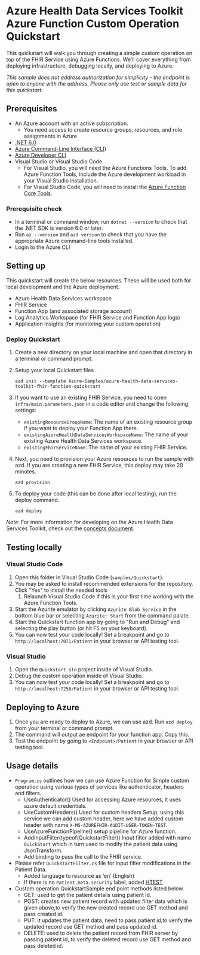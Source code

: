<!-----
page_type: sample
languages:
- csharp
products:
- azure
- azure-healthcare-apis
description: Get started quickly with the Azure Health Data Services Toolkit on Azure Functions
----->
# Azure Health Data Services Toolkit Azure Function Custom Operation Quickstart

This quickstart will walk you through creating a simple custom operation on top of the FHIR Service using Azure Functions. We'll cover everything from deploying infrastructure, debugging locally, and deploying to Azure.

*This sample does not address authorization for simplicity - the endpoint is open to anyone with the address. Please only use test or sample data for this quickstart.*

## Prerequisites

- An Azure account with an active subscription.
  - You need access to create resource groups, resources, and role assignments in Azure
- [.NET 6.0](https://dotnet.microsoft.com/download)
- [Azure Command-Line Interface (CLI)](https://docs.microsoft.com/cli/azure/install-azure-cli)
- [Azure Developer CLI](https://docs.microsoft.com/azure/developer/azure-developer-cli/get-started?tabs=bare-metal%2Cwindows&pivots=programming-language-csharp#prerequisites)
- Visual Studio or Visual Studio Code
  - For Visual Studio, you will need the Azure Functions Tools. To add Azure Function Tools, include the Azure development workload in your Visual Studio installation.
  - For Visual Studio Code, you will need to install the [Azure Function Core Tools](https://docs.microsoft.com/azure/azure-functions/functions-run-local?tabs=v4%2Cwindows%2Ccsharp%2Cportal%2Cbash#install-the-azure-functions-core-tools).

### Prerequisite check

- In a terminal or command window, run `dotnet --version` to check that the .NET SDK is version 6.0 or later.
- Run `az --version` and `azd version` to check that you have the appropriate Azure command-line tools installed.
- Login to the Azure CLI

## Setting up

This quickstart will create the below resources. These will be used both for local development and the Azure deployment.

- Azure Health Data Services workspace
- FHIR Service
- Function App (and associated storage account)
- Log Analytics Workspace (for FHIR Service and Function App logs)
- Application Insights (for monitoring your custom operation)

### Deploy Quickstart

1. Create a new directory on your local machine and open that directory in a terminal or command prompt.
2. Setup your local Quickstart files .

    ```dotnetcli
    azd init --template Azure-Samples/azure-health-data-services-toolkit-fhir-function-quickstart
    ```

3. If you want to use an existing FHIR Service, you need to open `infra/main.parameters.json` in a code editor and change the following settings:

    - `existingResourceGroupName`: The name of an existing resource group if you want to deploy your Function App there.
    - `existingAzureHealthDataServicesWorkspaceName`: The name of your existing Azure Health Data Services workspace.
    - `existingFhirServiceName`: The name of your existing FHIR Service.

4. Next, you need to provision your Azure resources to run the sample with azd. If you are creating a new FHIR Service, this deploy may take 20 minutes.

    ```dotnetcli
    azd provision
    ```

5. To deploy your code (this can be done after local testing), run the deploy command.

    ```dotnetcli
    azd deploy
    ```

*Note*: For more information for developing on the Azure Health Data Services Toolkit, check out the [concepts document](https://github.com/microsoft/azure-health-data-services-toolkit/blob/main/docs/concepts.md).

## Testing locally

### Visual Studio Code

1. Open this folder in Visual Studio Code (`samples/Quickstart`).
2. You may be asked to install recommended extensions for the repository. Click "Yes" to install the needed tools
    1. Relaunch Visual Studio Code if this is your first time working with the Azure Function Tools.
3. Start the Azurite emulator by clicking `Azurite Blob Service` in the bottom blue bar or selecting `Azurite: Start` from the command palate.
4. Start the Quickstart function app by going to "Run and Debug" and selecting the play button (or hit F5 on your keyboard).
5. You can now test your code locally! Set a breakpoint and go to `http://localhost:7071/Patient` in your browser or API testing tool.

### Visual Studio

1. Open the `Quickstart.sln` project inside of Visual Studio.
2. Debug the custom operation inside of Visual Studio.
3. You can now test your code locally! Set a breakpoint and go to `http://localhost:7256/Patient` in your browser or API testing tool.

## Deploying to Azure

1. Once you are ready to deploy to Azure, we can use azd. Run `azd deploy` from your terminal or command prompt.
2. The command will output ae endpoint for your function app. Copy this.
3. Test the endpoint by going to `<Endpoint>/Patient` in your browser or API testing tool.

## Usage details

- `Program.cs` outlines how we can use Azure Function for Simple custom operation using various types of services like authenticator, headers and filters.
  - UseAuthenticator() Used for accessing Azure resources, it uses azure default credentials.
  - UseCustomHeaders()  Used  for custom headers Setup, using this service we can add custom header, here we have added custom header with name `X-MS-AZUREFHIR-AUDIT-USER-TOKEN-TEST`.
  - UseAzureFunctionPipeline() setup pipeline for Azure function.
  - AddInputFilter(typeof(QuickstartFilter)) Input filter added with name `QuickStart` which in turn used to modify the patient data using JsonTransform.
  - Add binding to pass the call to the FHIR service.
- Please refer `QuickstartFilter.cs` file for input filter modifications in the Patient Data.
  - Added language to resource as ‘en’ (English)
  - If there is no `Patient.meta.security` label, added [HTEST](https://www.hl7.org/fhir/resource-definitions.html#Meta.security)
- Custom operation QuickstartSample end point methods listed below.
  - GET: used to get the patient details using patient id.
  - POST: creates new patient record with updated filter data which is given above,to verify the new created record use GET method and pass created id.
  - PUT: it updates the patient data, need to pass patient id,to verify the updated record use GET method and pass updated id.
  - DELETE: used to delete the patient record from FHIR server by passing patient id, to verify the deleted record use GET method and pass deleted id.
